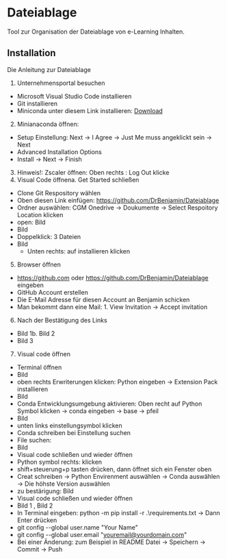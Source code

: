 # Dateiablage

Tool zur Organisation der Dateiablage von e-Learning Inhalten.

## Installation

Die Anleitung zur Dateiablage

1. Unternehmensportal besuchen
  * Microsoft Visual Studio Code installieren
  * Git installieren
  * Miniconda unter diesem Link installieren: [Download](https://www.anaconda.com/download/success#miniconda)
2. Minianaconda öffnen:
  * Setup Einstellung: Next -> I Agree -> Just Me muss angeklickt sein -> Next
  * Advanced Installation Options
  * Install ->  Next -> Finish
3. Hinweis!: Zscaler öffnen: Oben rechts : Log Out klicke
4. Visual Code öffnena. Get Started schließen
  * Clone Git Respository wählen
  * Oben diesen Link einfügen: https://github.com/DrBenjamin/Dateiablage
  * Ordner auswählen: CGM Onedrive -> Doukumente -> Select Respoitory Location klicken
  * open: Bild
  * Bild
  * Doppelklick: 3 Dateien
  * Bild
    - Unten rechts: auf installieren klicken
5. Browser öffnen
  * https://github.com oder https://github.com/DrBenjamin/Dateiablage eingeben
  * GitHub Account erstellen
  * Die E-Mail Adresse für diesen Account an Benjamin schicken
  * Man bekommt dann eine Mail: 1. View Invitation -> Accept invitation
6. Nach der Bestätigung des Links
  * Bild 1b. Bild 2
  * Bild 3
7. Visual code öffnen
  * Terminal öffnen
  * Bild
  * oben rechts Erwriterungen klicken: Python eingeben -> Extension Pack installieren
  * Bild
  * Conda Entwicklungsumgebung aktivieren: Oben recht auf Python Symbol klicken -> conda eingeben -> base -> pfeil
  * Bild
  * unten links einstellungsymbol klicken
  * Conda schreiben bei Einstellung suchen
  * File suchen:
  * Bild
  * Visual code schließen und wieder öffnen
  * Python symbol rechts: klicken
  * shift+steuerung+p tasten drücken, dann öffnet sich ein Fenster oben
  * Creat schreiben -> Python Envirenment auswählen -> Conda auswählen -> Die höhste Version auswählen
  * zu bestärigung: Bild
  * Visual code schließen und wieder öffnen
  * Bild 1 , Bild 2
  * In Terminal eingeben: python -m pip install -r .\requirements.txt -> Dann Enter drücken
  * git config --global user.name "Your Name"
  * git config --global user.email "youremail@yourdomain.com"
  * Bei einer Änderung: zum Beispiel in README Datei -> Speichern -> Commit -> Push
